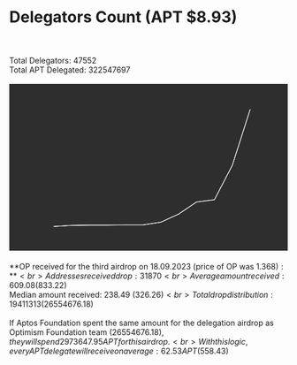 # Delegators Count (APT $8.93)<br><br>
Total Delegators: 47552<br>
Total APT Delegated: 322547697<br><br>
![Delegators Plot](delegators_plot.png)<br><br>
**OP received for the third airdrop on 18.09.2023 (price of OP was $1.368):**<br>
Addresses received drop: 31870<br>
Average amount received: 609.08 ($833.22)<br>
Median amount received: 238.49 ($326.26)<br>
Total drop distribution: 19411313 ($26554676.18)<br><br>
If Aptos Foundation spent the same amount for the delegation airdrop as Optimism Foundation team ($26554676.18),they will spend 2973647.95 APT for this airdrop.<br>
With this logic, every APT delegate will receive on average: 62.53 APT ($558.43)<br>
